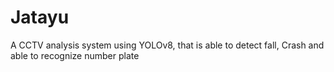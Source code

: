 # Jatayu
A CCTV analysis system using YOLOv8, that is able to detect fall, Crash and able to recognize number plate
